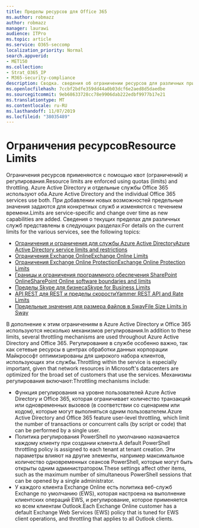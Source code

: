 ```yaml
---
title: Пределы ресурсов для Office 365
ms.author: robmazz
author: robmazz
manager: laurawi
audience: ITPro
ms.topic: article
ms.service: O365-seccomp
localization_priority: Normal
search.appverid:
- MET150
ms.collection:
- Strat_O365_IP
- M365-security-compliance
description: Сводка. сведения об ограничении ресурсов для различных приложений в Office 365.
ms.openlocfilehash: 7ccbf2bdfe359dd44a0b03dcf6e2aed8d5daedbe
ms.sourcegitcommit: 9eb68633728cc78e9906dab222edbf9977b17e21
ms.translationtype: MT
ms.contentlocale: ru-RU
ms.lasthandoff: 11/07/2019
ms.locfileid: "38035489"
---
```

# <a name="resource-limits"></a><span data-ttu-id="43c18-103">Ограничения ресурсов</span><span class="sxs-lookup"><span data-stu-id="43c18-103">Resource Limits</span></span>

<span data-ttu-id="43c18-104">Ограничения ресурсов применяются с помощью квот (ограничений) и регулирования.</span><span class="sxs-lookup"><span data-stu-id="43c18-104">Resource limits are enforced using quotas (limits) and throttling.</span></span> <span data-ttu-id="43c18-105">Azure Active Directory и отдельные службы Office 365 используют оба.</span><span class="sxs-lookup"><span data-stu-id="43c18-105">Azure Active Directory and the individual Office 365 services use both.</span></span> <span data-ttu-id="43c18-106">При добавлении новых возможностей предельные значения задаются для конкретных служб и изменяются с течением времени.</span><span class="sxs-lookup"><span data-stu-id="43c18-106">Limits are service-specific and change over time as new capabilities are added.</span></span> <span data-ttu-id="43c18-107">Сведения о текущих пределах для различных служб представлены в следующих разделах:</span><span class="sxs-lookup"><span data-stu-id="43c18-107">For details on the current limits for the various services, see the following topics:</span></span>

- [<span data-ttu-id="43c18-108">Ограничения и ограничения для службы Azure Active Directory</span><span class="sxs-lookup"><span data-stu-id="43c18-108">Azure Active Directory service limits and restrictions</span></span>](https://msdn.microsoft.com/library/azure/dn764971.aspx)
- [<span data-ttu-id="43c18-109">Ограничения Exchange Online</span><span class="sxs-lookup"><span data-stu-id="43c18-109">Exchange Online Limits</span></span>](https://technet.microsoft.com/library/exchange-online-limits.aspx)
- [<span data-ttu-id="43c18-110">Ограничения Exchange Online Protection</span><span class="sxs-lookup"><span data-stu-id="43c18-110">Exchange Online Protection Limits</span></span>](https://technet.microsoft.com/library/exchange-online-protection-limits.aspx)
- [<span data-ttu-id="43c18-111">Границы и ограничения программного обеспечения SharePoint Online</span><span class="sxs-lookup"><span data-stu-id="43c18-111">SharePoint Online software boundaries and limits</span></span>](https://support.office.com/article/SharePoint-Online-software-boundaries-and-limits-8F34FF47-B749-408B-ABC0-B605E1F6D498)
- [<span data-ttu-id="43c18-112">Пределы Skype для бизнеса</span><span class="sxs-lookup"><span data-stu-id="43c18-112">Skype for Business Limits</span></span>](https://technet.microsoft.com/library/skype-for-business-online-limits.aspx)
- [<span data-ttu-id="43c18-113">API REST для REST и пределы скорости</span><span class="sxs-lookup"><span data-stu-id="43c18-113">Yammer REST API and Rate Limits</span></span>](https://developer.yammer.com/docs/rest-api-rate-limits)
- [<span data-ttu-id="43c18-114">Предельные значения для размера файлов в Sway</span><span class="sxs-lookup"><span data-stu-id="43c18-114">File Size Limits in Sway</span></span>](https://support.office.com/article/File-size-limits-in-Sway-4db21bc6-b42b-499f-9272-66e089db109f)

<span data-ttu-id="43c18-115">В дополнение к этим ограничениям в Azure Active Directory и Office 365 используются несколько механизмов регулирования.</span><span class="sxs-lookup"><span data-stu-id="43c18-115">In addition to these limits, several throttling mechanisms are used throughout Azure Active Directory and Office 365.</span></span> <span data-ttu-id="43c18-116">Регулирование в службе особенно важно, так как сетевые ресурсы в центрах обработки данных корпорации Майкрософт оптимизированы для широкого набора клиентов, использующих эти службы.</span><span class="sxs-lookup"><span data-stu-id="43c18-116">Throttling within the service is especially important, given that network resources in Microsoft's datacenters are optimized for the broad set of customers that use the services.</span></span> <span data-ttu-id="43c18-117">Механизмы регулирования включают:</span><span class="sxs-lookup"><span data-stu-id="43c18-117">Throttling mechanisms include:</span></span>

- <span data-ttu-id="43c18-118">Функция регулирования на уровне пользователей Azure Active Directory и Office 365, которая ограничивает количество транзакций или одновременных вызовов (в соответствии со сценарием или кодом), которые могут выполняться одним пользователем.</span><span class="sxs-lookup"><span data-stu-id="43c18-118">Azure Active Directory and Office 365 feature user-level throttling, which limit the number of transactions or concurrent calls (by script or code) that can be performed by a single user.</span></span>
- <span data-ttu-id="43c18-119">Политика регулирования PowerShell по умолчанию назначается каждому клиенту при создании клиента.</span><span class="sxs-lookup"><span data-stu-id="43c18-119">A default PowerShell throttling policy is assigned to each tenant at tenant creation.</span></span> <span data-ttu-id="43c18-120">Эти параметры влияют на другие элементы, например максимальное количество одновременных сеансов PowerShell, которые могут быть открыты одним администратором.</span><span class="sxs-lookup"><span data-stu-id="43c18-120">These settings affect other items, such as the maximum number of simultaneous PowerShell sessions that can be opened by a single administrator.</span></span>
- <span data-ttu-id="43c18-121">У каждого клиента Exchange Online есть политика веб-служб Exchange по умолчанию (EWS), которая настроена на выполнение клиентских операций EWS, и регулирование, которое применяется ко всем клиентам Outlook.</span><span class="sxs-lookup"><span data-stu-id="43c18-121">Each Exchange Online customer has a default Exchange Web Services (EWS) policy that is tuned for EWS client operations, and throttling that applies to all Outlook clients.</span></span>
